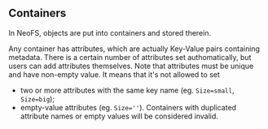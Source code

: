 ## Containers

In NeoFS, objects are put into containers and stored therein.

Any container has attributes, which are actually Key-Value pairs containing metadata. There is a certain number of attributes set authomatically, but users can add attributes themselves. Note that attributes must be unique and have non-empty value. It means that it's not allowed to set 
 - two or more attributes with the same key name (eg. `Size=small`, `Size=big`);
 - empty-value attributes (eg. `Size=''`). 
Containers with duplicated attribute names or empty values will be considered invalid. 

